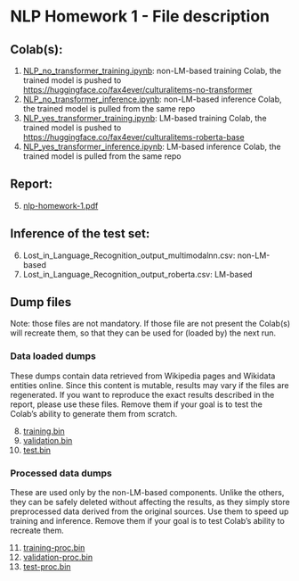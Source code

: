 # NLP Homework 1 - File description

## Colab(s):

1. [NLP_no_transformer_training.ipynb](NLP_no_transformer_training.ipynb): non-LM-based training Colab, the trained model is pushed to https://huggingface.co/fax4ever/culturalitems-no-transformer
2. [NLP_no_transformer_inference.ipynb](NLP_no_transformer_inference.ipynb): non-LM-based inference Colab, the trained model is pulled from the same repo
3. [NLP_yes_transformer_training.ipynb](NLP_yes_transformer_training.ipynb): LM-based training Colab, the trained model is pushed to https://huggingface.co/fax4ever/culturalitems-roberta-base
4. [NLP_yes_transformer_inference.ipynb](NLP_yes_transformer_inference.ipynb): LM-based inference Colab, the trained model is pulled from the same repo

## Report:

5. [nlp-homework-1.pdf](nlp-homework-1.pdf)

## Inference of the test set:

6. Lost_in_Language_Recognition_output_multimodalnn.csv: non-LM-based
7. Lost_in_Language_Recognition_output_roberta.csv: LM-based

## Dump files

Note: those files are not mandatory. If those file are not present the Colab(s) will 
recreate them, so that they can be used for (loaded by) the next run.

### Data loaded dumps

These dumps contain data retrieved from Wikipedia pages and Wikidata entities online. 
Since this content is mutable, results may vary if the files are regenerated. 
If you want to reproduce the exact results described in the report, please use these files. 
Remove them if your goal is to test the Colab’s ability to generate them from scratch.

8. [training.bin](training.bin)
9. [validation.bin](validation.bin)
10. [test.bin](test.bin)

### Processed data dumps

These are used only by the non-LM-based components. Unlike the others, 
they can be safely deleted without affecting the results, 
as they simply store preprocessed data derived from the original sources. 
Use them to speed up training and inference. 
Remove them if your goal is to test Colab’s ability to recreate them.

11. [training-proc.bin](training-proc.bin)
12. [validation-proc.bin](validation-proc.bin)
13. [test-proc.bin](test-proc.bin)
